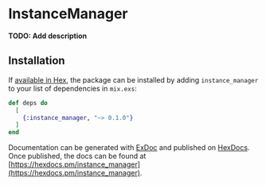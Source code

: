 # InstanceManager

**TODO: Add description**

## Installation

If [available in Hex](https://hex.pm/docs/publish), the package can be installed
by adding `instance_manager` to your list of dependencies in `mix.exs`:

```elixir
def deps do
  [
    {:instance_manager, "~> 0.1.0"}
  ]
end
```

Documentation can be generated with [ExDoc](https://github.com/elixir-lang/ex_doc)
and published on [HexDocs](https://hexdocs.pm). Once published, the docs can
be found at [https://hexdocs.pm/instance_manager](https://hexdocs.pm/instance_manager).

